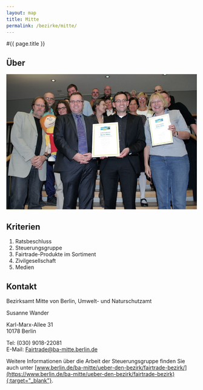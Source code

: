 ```yaml
---
layout: map
title: Mitte
permalink: /bezirke/mitte/
---
```



#{{ page.title }}

## Über
![Team](/images/team.jpg)

## Kriterien
1. Ratsbeschluss
2. Steuerungsgruppe
3. Fairtrade-Produkte im Sortiment
4. Zivilgesellschaft
5. Medien


## Kontakt
Bezirksamt Mitte von Berlin, Umwelt- und Naturschutzamt

Susanne Wander

Karl-Marx-Allee 31  
10178 Berlin

Tel: (030) 9018-22081  
E-Mail: [Fairtrade@ba-mitte.berlin.de](mailto:Fairtrade@ba-mitte.berlin.de)

Weitere Informationen über die Arbeit der Steuerungsgruppe finden Sie auch unter [www.berlin.de/ba-mitte/ueber-den-bezirk/fairtrade-bezirk/](https://www.berlin.de/ba-mitte/ueber-den-bezirk/fairtrade-bezirk){:target="_blank"}.
